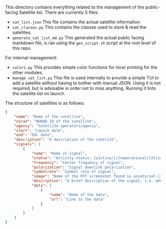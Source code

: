 This directory contains everything related to the management of the public-facing Satellite list. There are currently 5 files:

- `sat_list.json` This file contains the actual satellite information.
- `sat_classes.py` This contains the classes used to store & read the satellites.
- `generate_sat_list_md.py` This generated the actual public facing markdown file, is ran using the `gen_script.sh` script at the root level of this repo.

For internal management:
- `colors.py` This provides simple color functions for nicer printing for the other modules.
- `manage_sat_list.py` This file is used internally to provide a simple TUI to add a satellite without having to bother with manual JSON. Using it is not required, but is advisable in order not to miss anything. Running it lints the satellite list on launch.

The structure of satellites is as follows:

```json
{
    "name": "Name of the satellite",
    "norad": "NORAD ID of the satellite",
    "agency": "Satellite operators/agency",
    "start": "Launch date",
    "end": "EOL date",
    "description": "A description of the satelite",
    "signals": [
        {
            "name": "Name of signal",
            "status": "Activity status: [a]ctive/[i]noperational/[d]isabled/[u]nknown",
            "frequency": "Center frequency of signal",
            "polarization": "Signal downlink polarization",
            "symbolrate": "Symbol rate of signal",
            "image": "Name of the FFT screenshot found in assets/sat-list/fft",
            "description": "A brief description of the signal, i.e. when it is transmitted, where it dumps to, what it contains etc.",
            "data": [
                {
                    "name": "Name of the data",
                    "url": "Link to the data"
                }
            ]
        }
    ]
}
```


